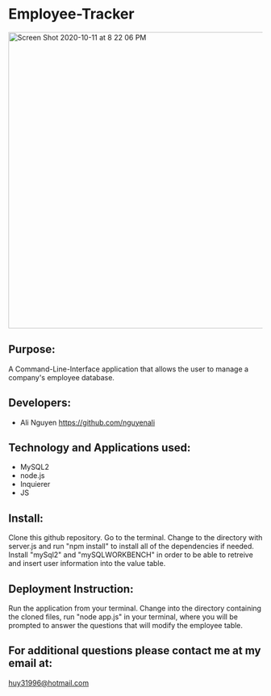 # Employee-Tracker

<img width="587" alt="Screen Shot 2020-10-11 at 8 22 06 PM" src="https://user-images.githubusercontent.com/67357469/95701880-9045ed80-0bff-11eb-9166-8c8415535a12.png">


## Purpose:

A Command-Line-Interface application that allows the user to manage a company's employee database.

## Developers:
* Ali Nguyen    https://github.com/nguyenali

## Technology and Applications used:
* MySQL2
* node.js
* Inquierer
* JS


## Install:

Clone this github repository. Go to the terminal. Change to the directory with server.js and run "npm install" to install all of the dependencies if needed. Install "mySql2" and "mySQLWORKBENCH" in order to be able to retreive and insert user information into the value table.


## Deployment Instruction:
Run the application from your terminal. Change into the directory containing the cloned files,
run "node app.js" in your terminal, where you will be prompted to answer the questions
that will modify the employee table.

## For additional questions please contact me at my email at:

huy31996@hotmail.com
